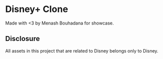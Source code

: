 # Disney+ Clone

Made with <3 by Menash Bouhadana for showcase.

## Disclosure
All assets in this project that are related to Disney belongs only to Disney.
